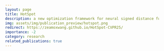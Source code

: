 ```yaml
---
layout: page
title: HotSpot
description: a new optimization framework for neural signed distance functions (SDFs) by solving a screened Poisson equation that provides an asymptotically sufficient condition—ensuring the output converges to the true distance function, unlike prior methods like the Eikonal loss which are necessary but insufficient; the method improves stability, penalizes surface area naturally, and achieves superior surface reconstruction across 2D and 3D datasets
img: assets/img/publication_preview/hotspot.png
redirect: https://zeamoxwang.github.io/HotSpot-CVPR25/
importance: -2
category: research
related_publications: true
---
```

